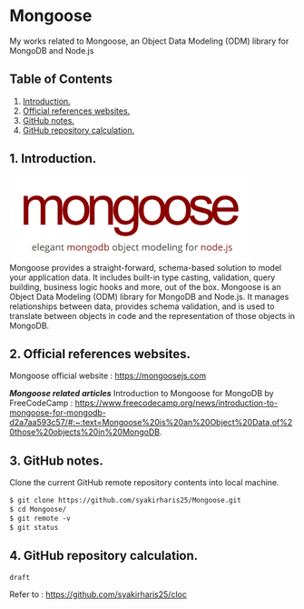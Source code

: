 # Mongoose
My works related to Mongoose, an Object Data Modeling (ODM) library for MongoDB and Node.js

## Table of Contents
1. [Introduction.](#introduction)
2. [Official references websites.](#references)
3. [GitHub notes.](#github)
4. [GitHub repository calculation.](#calculation)

<a name="introduction"></a>
## 1. Introduction.
<img src="mongoose.png" height="150"> 
Mongoose provides a straight-forward, schema-based solution to model your application data. It includes built-in type casting, validation, query building, business logic hooks and more, out of the box. Mongoose is an Object Data Modeling (ODM) library for MongoDB and Node.js. It manages relationships between data, provides schema validation, and is used to translate between objects in code and the representation of those objects in MongoDB.

<a name="references"></a>
## 2. Official references websites. <br />
Mongoose official website : https://mongoosejs.com <br />

**_Mongoose related articles_**
Introduction to Mongoose for MongoDB by FreeCodeCamp : https://www.freecodecamp.org/news/introduction-to-mongoose-for-mongodb-d2a7aa593c57/#:~:text=Mongoose%20is%20an%20Object%20Data,of%20those%20objects%20in%20MongoDB.
 
<a name="github"></a>
## 3. GitHub notes.
Clone the current GitHub remote repository contents into local machine.
```
$ git clone https://github.com/syakirharis25/Mongoose.git
$ cd Mongoose/
$ git remote -v
$ git status
```

<a name="calculation"></a>
## 4. GitHub repository calculation.
```
draft
```
Refer to : https://github.com/syakirharis25/cloc
